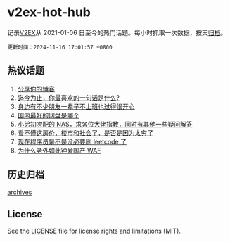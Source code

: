 # v2ex-hot-hub

 记录[V2EX](https://www.v2ex.com/)从 2021-01-06 日至今的热门话题。每小时抓取一次数据，按天[归档](archives)。

`更新时间：2024-11-16 17:01:57 +0800`

## 热议话题

1. [分享你的博客](https://www.v2ex.com/t/1089949)
1. [迄今为止，你最喜欢的一句话是什么?](https://www.v2ex.com/t/1089952)
1. [身边有不少朋友一辈子不上班也过得很开心](https://www.v2ex.com/t/1090009)
1. [国内最好的网盘是哪个](https://www.v2ex.com/t/1090030)
1. [小弟初次配的 NAS，求各位大佬指教，同时有其他一些疑问解答](https://www.v2ex.com/t/1089904)
1. [看不懂这房价，楼市和社会了，是否是因为太穷了](https://www.v2ex.com/t/1089919)
1. [现在程序员是不是没必要刷 leetcode 了](https://www.v2ex.com/t/1090040)
1. [为什么老外如此钟爱国产 WAF](https://www.v2ex.com/t/1089945)

## 历史归档

[archives](archives)

## License

See the [LICENSE](LICENSE) file for license rights and limitations (MIT).

